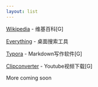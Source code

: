```yaml
---
layout: list
---
```


[Wikipedia](https://zh.wikipedia.org/zh-hans/Wikipedia:%E9%A6%96%E9%A1%B5) - 维基百科[G]

[Everything](https://www.voidtools.com/) - 桌面搜索工具

[Typora](https://typora.io/) - Markdown写作软件[G]

[Clipconverter](https://www.clipconverter.cc/) - Youtube视频下载[G]

More coming soon
